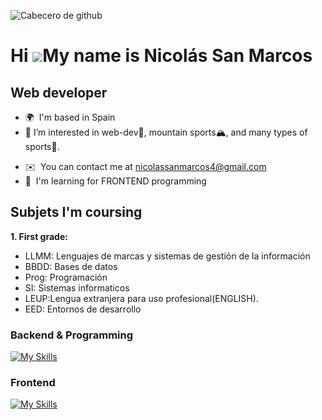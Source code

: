 ![Cabecero de github](https://github.com/Nico475/Nico475/assets/83534863/29202e72-ac65-475e-a0dc-6a8b433d1be6)

Hi ![](https://user-images.githubusercontent.com/18350557/176309783-0785949b-9127-417c-8b55-ab5a4333674e.gif)My name is Nicolás San Marcos
==========================================================================================================================================

Web developer
-------------

- 🌍  I'm based in Spain
- 👀 I’m interested in web-dev🤖, mountain sports🏔, and many types of sports🏈.
<!--- 🖥️  See my portfolio at [My portfolio](http://myportfolio)--->
- ✉️  You can contact me at [nicolassanmarcos4@gmail.com](mailto:nicolassanmarcos4@gmail.com)
- 🧠  I'm learning for FRONTEND programming
<!-- 🚀  I'm currently working on [MyApp](http://MyApp.com)
- 🤝  I'm open to collaborating on Interesting proyects--->



## Subjets I'm coursing

**1. First grade:**
  - LLMM: Lenguajes de marcas y sistemas de gestión de la información
 - BBDD: Bases de datos
 - Prog: Programación
- SI: Sistemas informaticos
 - LEUP:Lengua extranjera para uso profesional(ENGLISH).
 - EED: Entornos de desarrollo


 ### Backend & Programming
 

[![My Skills](https://skillicons.dev/icons?i=java)](https://skillicons.dev)


### Frontend

[![My Skills](https://skillicons.dev/icons?i=html,css)](https://skillicons.dev)

</span>
<span width="45%">


<!--### Socials

<p align="left"> <a href="https://discord.com/users/_simply.nico" target="_blank" rel="noreferrer"> <picture> <source media="(prefers-color-scheme: dark)" srcset="undefined" />
<source media="(prefers-color-scheme: light)" srcset="https://raw.githubusercontent.com/danielcranney/readme-generator/main/public/icons/socials/discord.svg" /> <img src="https://raw.githubusercontent.com/danielcranney/readme-generator/main/public/icons/socials/discord.svg" width="32" height="32" /> </picture> </a> <a href="http://www.instagram.com/nico.sanmarcos/" target="_blank" rel="noreferrer"> <picture> <source media="(prefers-color-scheme: dark)" srcset="undefined" /> 
<source media="(prefers-color-scheme: light)" srcset="https://raw.githubusercontent.com/danielcranney/readme-generator/main/public/icons/socials/instagram.svg" /> <img src="https://raw.githubusercontent.com/danielcranney/readme-generator/main/public/icons/socials/instagram.svg" width="32" height="32" /> </picture> </a> <a href="https://www.linkedin.com/in/nicolas-sanmarcos/" target="_blank" rel="noreferrer"> <picture> 
<source media="(prefers-color-scheme: dark)" srcset="https://raw.githubusercontent.com/danielcranney/readme-generator/main/public/icons/socials/linkedin-dark.svg" /> <source media="(prefers-color-scheme: light)" srcset="https://raw.githubusercontent.com/danielcranney/readme-generator/main/public/icons/socials/linkedin.svg" /> <img src="https://raw.githubusercontent.com/danielcranney/readme-generator/main/public/icons/socials/linkedin.svg" width="32" height="32" /> </picture> </a></p>


